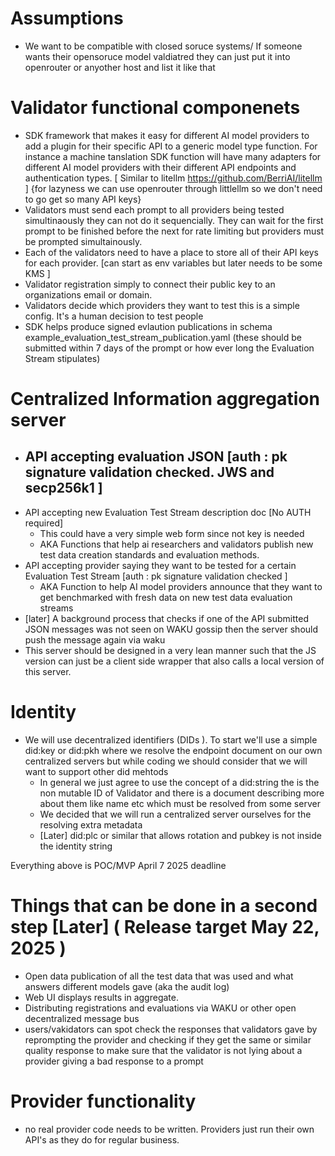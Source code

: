 # Assumptions 
- We want to be compatible with closed soruce systems/  If someone wants their opensoruce model valdiatred they can just put it into openrouter or anyother host  and list it like that 


# Validator functional componenets 
- SDK framework that makes it easy for different AI model providers to add a plugin for their specific API to a generic model type function. For instance a machine tanslation SDK  function will have many adapters for different AI model providers with their different API endpoints and authentication types.  [ Similar to   litellm   https://github.com/BerriAI/litellm
]  {for lazyness we can use openrouter through littlellm so we don't need to go get so many API keys}
- Validators must send each prompt to all providers being tested  simultinaously  they can not do it sequencially.  They can wait for the first prompt to be finished before the next for rate limiting but providers must be prompted simultainously. 
- Each of the validators need to have a place to store all of their API keys for each provider. [can start as env variables but later needs to be some KMS  ]
- Validator registration simply to connect their public key to an organizations  email or domain. 
- Validators decide which providers they want to test this is a simple config. It's a human decision to test people 
- SDK  helps produce  signed evlaution publications in schema example_evaluation_test_stream_publication.yaml  (these should be submitted within 7 days of the prompt or how ever long the Evaluation Stream stipulates)



# Centralized Information aggregation server 
- API accepting  evaluation JSON   [auth :  pk signature validation checked.  JWS and secp256k1  ]
    -
- API accepting new Evaluation Test Stream description doc [No AUTH required]
    - This could have a very simple web form since not key is needed 
    - AKA Functions that help ai researchers and validators publish new test data creation standards and evaluation methods. 
- API accepting provider saying they want to be tested for a certain Evaluation Test Stream  [auth :  pk signature validation checked ]
    - AKA Function to help AI model providers announce that they want to get benchmarked with fresh data on new test data evaluation streams  
- [later] A background process that checks if one of the API submitted JSON messages was not seen on WAKU gossip then the server should push the message again via waku 
- This server should be designed in a very lean manner such that the JS version can just be a client side wrapper that also calls a local version of this server.  

# Identity  
- We will use decentralized identifiers (DIDs ). To start we'll use a simple   did:key or did:pkh  where we resolve the  endpoint document on our own centralized servers  but while coding we should consider that we will want to support other did mehtods 
    - In general we just agree to use the concept of  a did:string the is the non mutable ID of Validator and there is a document describing more about them like name etc  which must be resolved from some server 
    - We decided that we will run a centralized server ourselves for the resolving extra metadata 
    - [Later]  did:plc   or similar    that allows rotation   and  pubkey is not inside the identity string 

Everything above is  POC/MVP   April 7 2025   deadline  


# Things that can be done in a second step  [Later] (  Release target May 22, 2025 ) 
- Open data publication of all the test data that was used and what answers different models gave (aka the audit log)
- Web UI displays results in aggregate.  
- Distributing registrations and evaluations via WAKU or other open decentralized message bus 
- users/vakidators can   spot check the responses that validators gave by reprompting the provider and checking if they get the same or similar quality response to make sure that the validator is not lying about a provider giving a bad response to a prompt 


# Provider functionality 
-  no real provider code needs to be written.  Providers just run their own API's as they do for regular business. 
